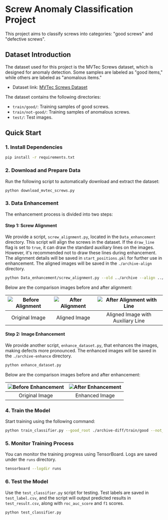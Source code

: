 
# Screw Anomaly Classification Project

This project aims to classify screws into categories: "good screws" and "defective screws".

## Dataset Introduction

The dataset used for this project is the MVTec Screws dataset, which is designed for anomaly detection. Some samples are labeled as "good items," while others are labeled as "anomalous items."

- Dataset link: [MVTec Screws Dataset](https://drive.google.com/file/d/11ozVs6zByFjs9viD3VIIP6qKFgjZwv9E/view?usp=sharing)

The dataset contains the following directories:

- `train/good/`: Training samples of good screws.
- `train/not-good/`: Training samples of anomalous screws.
- `test/`: Test images.

## Quick Start

### 1. Install Dependencies

```bash
pip install -r requirements.txt
```

### 2. Download and Prepare Data

Run the following script to automatically download and extract the dataset:

```bash
python download_mvtec_screws.py
```

### 3. Data Enhancement

The enhancement process is divided into two steps:

#### Step 1: Screw Alignment

We provide a script, `screw_alignment.py`, located in the `Data_enhancement` directory. This script will align the screws in the dataset. If the `draw_line` flag is set to `true`, it can draw the standard auxiliary lines on the images. However, it's recommended not to draw these lines during enhancement. The alignment details will be saved in `start_positions.pkl` for further use in enhancement. The aligned images will be saved in the `./archive-align` directory.

```bash
python Data_enhancement/screw_alignment.py --old ../archive --align ../archive-align --draw_line
```

Below are the comparison images before and after alignment:

| ![Before Alignment](path_to_before_alignment) | ![After Alignment](path_to_after_alignment) | ![After Alignment with Line](path_to_after_alignment_with_line) |
|:---:|:---:|:---:|
| Original Image | Aligned Image | Aligned Image with Auxiliary Line |

#### Step 2: Image Enhancement

We provide another script, `enhance_dataset.py`, that enhances the images, making defects more pronounced. The enhanced images will be saved in the `./archive-enhance` directory.

```bash
python enhance_dataset.py
```

Below are the comparison images before and after enhancement:

| ![Before Enhancement](path_to_before_enhancement) | ![After Enhancement](path_to_after_enhancement) |
|:---:|:---:|
| Original Image | Enhanced Image |

### 4. Train the Model

Start training using the following command:

```bash
python train_classifier.py --good_root ./archive-diff/train/good --not_good_root ./archive-diff/train/not-good --test_good_root ./archive-diff/test/good --test_not_good_root ./archive-diff/test/not-good --batch_size 100 --epochs 200 --learning_rate 5e-5 --train_split 0.8 --val_split 0.2
```

### 5. Monitor Training Process

You can monitor the training progress using TensorBoard. Logs are saved under the `runs` directory.

```bash
tensorboard --logdir runs
```

### 6. Test the Model

Use the `test_classifier.py` script for testing. Test labels are saved in `test_label.csv`, and the script will output predicted results in `test_result.csv`, along with `roc_auc_score` and `f1` scores.

```bash
python test_classifier.py
```
